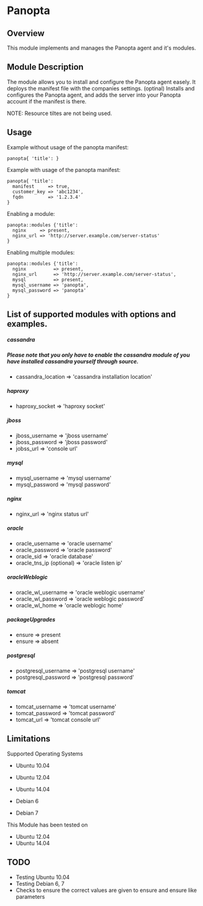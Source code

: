 # Panopta


## Overview

This module implements and manages the Panopta agent and it's modules.

## Module Description

The module allows you to install and configure the Panopta agent easely.
It deploys the manifest file with the companies settings. (optinal)
Installs and configures the Panopta agent, and adds the server into your Panopta account if the manifest is there.

NOTE: Resource tiltes are not being used.

## Usage

Example without usage of the panopta manifest:
```puppet
panopta{ 'title': }
```

Example with usage of the panopta manifest:
```puppet
panopta{ 'title':
  manifest     => true,
  customer_key => 'abc1234',
  fqdn         => '1.2.3.4'
}
```

Enabling a module:
```puppet
panopta::modules {'title':
  nginx     => present,
  nginx_url => 'http://server.example.com/server-status'
}
```

Enabling multiple modules:
```puppet
panopta::modules {'title':
  nginx          => present,
  nginx_url      => 'http://server.example.com/server-status',
  mysql          => present,
  mysql_username => 'panopta',
  mysql_password => 'panopta'
}
```

## List of supported modules with options and examples.

##### cassandra
##### Please note that you only have to enable the cassandra module of you have installed cassandra yourself through source.
- cassandra_location => 'cassandra installation location'

##### haproxy
- haproxy_socket => 'haproxy socket'

##### jboss
- jboss_username => 'jboss username'
- jboss_password => 'jboss password'
- jobss_url      => 'console url'

##### mysql
- mysql_username => 'mysql username'
- mysql_password => 'mysql password'

##### nginx
- nginx_url => 'nginx status url'

##### oracle
- oracle_username => 'oracle username'
- oracle_password => 'oracle password'
- oracle_sid      => 'oracle database'
- oracle_tns_ip (optional) => 'oracle listen ip'

##### oracleWeblogic
- oracle_wl_username => 'oracle weblogic username'
- oracle_wl_password => 'oracle weblogic password'
- oracle_wl_home     => 'oracle weblogic home'

##### packageUpgrades
- ensure => present
- ensure => absent

##### postgresql
- postgresql_username => 'postgresql username'
- postgresql_password => 'postgresql password'

##### tomcat
- tomcat_username => 'tomcat username'
- tomcat_password => 'tomcat password'
- tomcat_url      => 'tomcat console url'

## Limitations
Supported Operating Systems

* Ubuntu 10.04
* Ubuntu 12.04
* Ubuntu 14.04

* Debian 6
* Debian 7

This Module has been tested on

* Ubuntu 12.04
* Ubuntu 14.04

## TODO
* Testing Ubuntu 10.04
* Testing Debian 6, 7
* Checks to ensure the correct values are given to ensure and ensure like parameters
